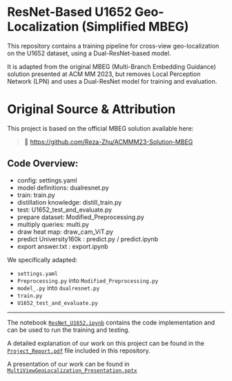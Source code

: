# ResNet-Based U1652 Geo-Localization (Simplified MBEG)

This repository contains a training pipeline for cross-view geo-localization on the U1652 dataset, using a Dual-ResNet-based model.

It is adapted from the original MBEG (Multi-Branch Embedding Guidance) solution presented at ACM MM 2023, but removes Local Perception Network (LPN) and uses a Dual-ResNet model for training and evaluation.

# Original Source & Attribution

This project is based on the official MBEG solution available here:

> 🔗 https://github.com/Reza-Zhu/ACMMM23-Solution-MBEG

## Code Overview:

- config: settings.yaml
- model definitions: dualresnet.py
- train: train.py 
- distillation knowledge: distill_train.py
- test: U1652_test_and_evaluate.py
- prepare dataset: Modified_Preprocessing.py
- multiply queries: multi.py
- draw heat map: draw_cam_ViT.py
- predict University160k : predict.py / predict.ipynb
- export answer.txt : export.ipynb

We specifically adapted:
- `settings.yaml`
- `Preprocessing.py` into `Modified_Preprocessing.py`
- `model_.py` into `dualresnet.py`
- `train.py`
- `U1652_test_and_evaluate.py`
---

The notebook [`ResNet_U1652.ipynb`](./ResNet_U1652.ipynb) contains the code implementation and can be used to run the training and testing.

A detailed explanation of our work on this project can be found in the [`Project_Report.pdf`](./Project_Report.pdf) file included in this repository.

A presentation of our work can be found in [`MultiViewGeoLocalization_Presentation.pptx`](./MultiViewGeoLocalization_Presentation.pptx)
